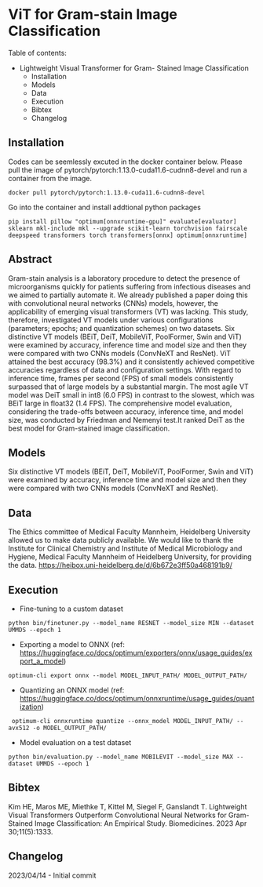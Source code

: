 # ViT for Gram-stain Image Classification

Table of contents:
- Lightweight Visual Transformer for  Gram- Stained Image Classification
	- Installation
	- Models
	- Data
	- Execution
	- Bibtex
	- Changelog

## Installation
Codes can be seemlessly excuted in the docker container below.
Please pull the image of pytorch/pytorch:1.13.0-cuda11.6-cudnn8-devel and run a container from the image.
```
docker pull pytorch/pytorch:1.13.0-cuda11.6-cudnn8-devel 
```

Go into the container and install addtional python packages
```
pip install pillow "optimum[onnxruntime-gpu]" evaluate[evaluator] sklearn mkl-include mkl --upgrade scikit-learn torchvision fairscale deepspeed transformers torch transformers[onnx] optimum[onnxruntime]
```

## Abstract
Gram-stain analysis is a laboratory procedure to detect the presence of microorganisms quickly for patients suffering from infectious diseases and we aimed to partially automate it. We already published a paper doing this with convolutional neural networks (CNNs) models, however, the applicability of emerging visual transformers (VT) was lacking. This study, therefore, investigated VT models under various configurations (parameters; epochs; and quantization schemes) on two datasets. Six distinctive VT models (BEiT, DeiT, MobileViT, PoolFormer, Swin and ViT) were examined by accuracy, inference time and model size and then they were compared with two CNNs models (ConvNeXT and ResNet). ViT attained the best accuracy (98.3%) and it consistently achieved competitive accuracies regardless of data and configuration settings. With regard to inference time, frames per second (FPS) of small models consistently surpassed that of large models by a substantial margin. The most agile VT model was DeiT small in int8 (6.0 FPS) in contrast to the slowest, which was BEiT large in float32 (1.4 FPS). The comprehensive model evaluation, considering the trade-offs between accuracy, inference time, and model size, was conducted by Friedman and Nemenyi test.It ranked DeiT as the  best model for Gram-stained image classification. 

## Models
Six distinctive VT models (BEiT, DeiT, MobileViT, PoolFormer, Swin and ViT) were examined by accuracy, inference time and model size and then they were compared with two CNNs models (ConvNeXT and ResNet).

## Data
The Ethics committee of Medical Faculty Mannheim, Heidelberg University allowed us to make data publicly available. We would like to thank the Institute for Clinical Chemistry and Institute of Medical Microbiology and Hygiene, Medical Faculty Mannheim of Heidelberg University, for providing the data. https://heibox.uni-heidelberg.de/d/6b672e3ff50a468191b9/

## Execution
- Fine-tuning to a custom dataset
```
python bin/finetuner.py --model_name RESNET --model_size MIN --dataset UMMDS --epoch 1
```
- Exporting a model to ONNX (ref: https://huggingface.co/docs/optimum/exporters/onnx/usage_guides/export_a_model)
```
optimum-cli export onnx --model MODEL_INPUT_PATH/ MODEL_OUTPUT_PATH/
```
- Quantizing an ONNX model (ref: https://huggingface.co/docs/optimum/onnxruntime/usage_guides/quantization)
```
 optimum-cli onnxruntime quantize --onnx_model MODEL_INPUT_PATH/ --avx512 -o MODEL_OUTPUT_PATH/
```
- Model evaluation on a test dataset
```
python bin/evaluation.py --model_name MOBILEVIT --model_size MAX --dataset UMMDS --epoch 1
```
## Bibtex
Kim HE, Maros ME, Miethke T, Kittel M, Siegel F, Ganslandt T. Lightweight Visual Transformers Outperform Convolutional Neural Networks for Gram-Stained Image Classification: An Empirical Study. Biomedicines. 2023 Apr 30;11(5):1333.

## Changelog
2023/04/14 - Initial commit
